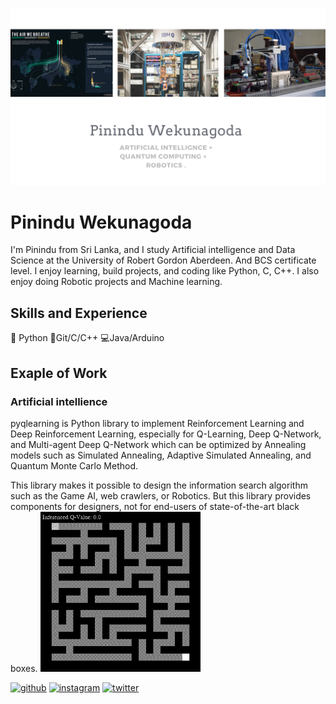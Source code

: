 ![Artificial intelligence and Data Science](https://github.com/pininduwk/pininduwk/blob/main/Pinindu%20Wekunagoda%20(1).png)
  
  # Pinindu Wekunagoda 

I'm Pinindu from Sri Lanka, and I study Artificial intelligence and Data Science at the University of Robert Gordon Aberdeen. And BCS certificate level. I enjoy learning, build projects, and coding like Python, C, C++. I also enjoy doing Robotic projects and Machine learning.

## Skills and Experience
🐍 Python
🌟Git/C/C++
💻Java/Arduino

## Exaple of Work
### Artificial intellience 
 
 pyqlearning is Python library to implement Reinforcement Learning and Deep Reinforcement Learning, especially for Q-Learning, Deep Q-Network, and Multi-agent Deep Q-Network which can be optimized by Annealing models such as Simulated Annealing, Adaptive Simulated Annealing, and Quantum Monte Carlo Method.

This library makes it possible to design the information search algorithm such as the Game AI, web crawlers, or Robotics. But this library provides components for designers, not for end-users of state-of-the-art black boxes.
<img src="https://github.com/pininduwk/pininduwk/blob/main/DQN_single_agent_goal_compressed-loop.gif" width="256" />


[<img src='https://cdn.jsdelivr.net/npm/simple-icons@3.0.1/icons/github.svg' alt='github' height='40'>](https://github.com/pininduwk)  [<img src='https://cdn.jsdelivr.net/npm/simple-icons@3.0.1/icons/instagram.svg' alt='instagram' height='40'>](https://www.instagram.com/pinindu__/)  [<img src='https://cdn.jsdelivr.net/npm/simple-icons@3.0.1/icons/twitter.svg' alt='twitter' height='40'>](https://twitter.com/pininduW)  


